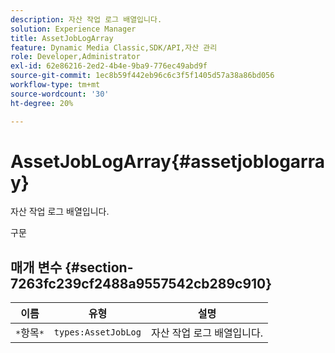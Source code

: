 ```yaml
---
description: 자산 작업 로그 배열입니다.
solution: Experience Manager
title: AssetJobLogArray
feature: Dynamic Media Classic,SDK/API,자산 관리
role: Developer,Administrator
exl-id: 62e86216-2ed2-4b4e-9ba9-776ec49abd9f
source-git-commit: 1ec8b59f442eb96c6c3f5f1405d57a38a86bd056
workflow-type: tm+mt
source-wordcount: '30'
ht-degree: 20%

---
```


# AssetJobLogArray{#assetjoblogarray}

자산 작업 로그 배열입니다.

구문

## 매개 변수 {#section-7263fc239cf2488a9557542cb289c910}

| 이름 | 유형 | 설명 |
|---|---|---|
| `*`항목`*` | `types:AssetJobLog` | 자산 작업 로그 배열입니다. |
